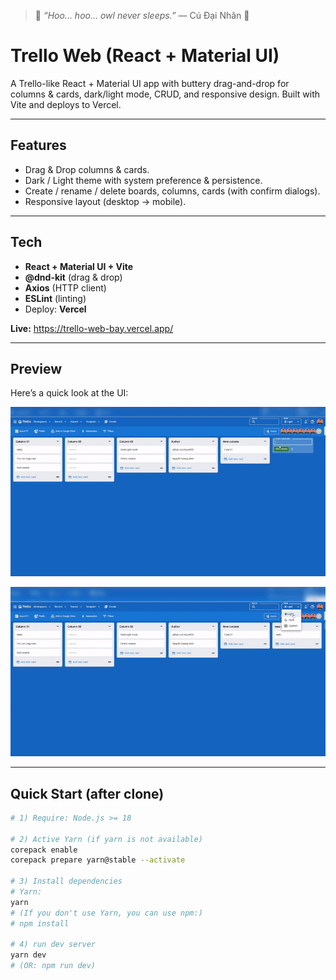 > 🦉 *“Hoo... hoo... owl never sleeps.”*
> — Cú Đại Nhân 🦉

# Trello Web (React + Material UI)
A Trello-like React + Material UI app with buttery drag-and-drop for columns & cards, dark/light mode, CRUD, and responsive design. Built with Vite and deploys to Vercel.

---

## Features
- Drag & Drop columns & cards.
- Dark / Light theme with system preference & persistence.
- Create / rename / delete boards, columns, cards (with confirm dialogs).
- Responsive layout (desktop → mobile).

---

## Tech
- **React + Material UI + Vite**
- **@dnd-kit** (drag & drop)
- **Axios** (HTTP client)
- **ESLint** (linting)
- Deploy: **Vercel**

**Live:** https://trello-web-bay.vercel.app/

---

## Preview

Here’s a quick look at the UI:

![Trello-web Demo](src/assets/demo1.gif)

![Trello-web Demo](src/assets/demo2.gif)

---

## Quick Start (after clone)

```bash
# 1) Require: Node.js >= 18

# 2) Active Yarn (if yarn is not available)
corepack enable
corepack prepare yarn@stable --activate

# 3) Install dependencies
# Yarn:
yarn
# (If you don't use Yarn, you can use npm:)
# npm install

# 4) run dev server
yarn dev
# (OR: npm run dev)
```
